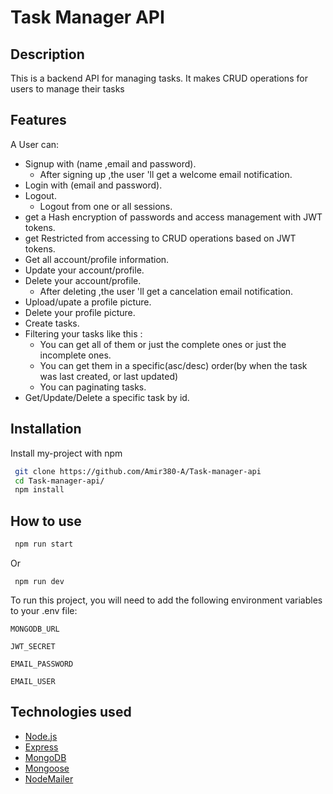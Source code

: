 # Task Manager API

## Description

This is a backend API for managing tasks. It makes CRUD operations for users to manage their tasks

## Features 

A User can:

- Signup with (name ,email and password).
  - After signing up ,the user 'll get a welcome email notification.
- Login with (email and password).
- Logout.
  - Logout from one or all sessions.
- get a Hash encryption of passwords and access management with JWT tokens.
- get Restricted from accessing to CRUD operations based on JWT tokens.
- Get all account/profile information.
- Update your account/profile.
- Delete your account/profile.
  - After deleting ,the user 'll get a cancelation email notification.
- Upload/upate a profile picture.
- Delete your profile picture.
- Create tasks.
- Filtering your tasks like this :
  - You can get all of them or just the complete ones or just the incomplete ones.
  - You can get them in a specific(asc/desc) order(by when the task was last created, or last updated)
  - You can paginating tasks.
- Get/Update/Delete a specific task by id.



## Installation 

Install my-project with npm

```bash
 git clone https://github.com/Amir380-A/Task-manager-api
 cd Task-manager-api/
 npm install
```

## How to use

```bash
 npm run start
 ````
Or
```
 npm run dev
```

To run this project, you will need to add the following environment variables to your .env file:

`MONGODB_URL`

`JWT_SECRET`

`EMAIL_PASSWORD`

`EMAIL_USER`



## Technologies used 
- [Node.js](https://nodejs.org/en/)
- [Express](https://expressjs.com/)
- [MongoDB](https://www.mongodb.com/)
- [Mongoose](https://mongoosejs.com/)
- [NodeMailer](https://nodemailer.com/about/)

